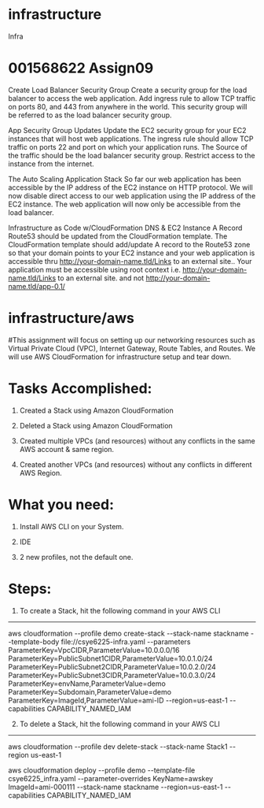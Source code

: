 # infrastructure
Infra

# 001568622 Assign09

Create Load Balancer Security Group
Create a security group for the load balancer to access the web application.
Add ingress rule to allow TCP traffic on ports 80, and 443 from anywhere in the world.
This security group will be referred to as the load balancer security group.

App Security Group Updates
Update the EC2 security group for your EC2 instances that will host web applications.
The ingress rule should allow TCP traffic on ports 22 and port on which your application runs.
The Source of the traffic should be the load balancer security group.
Restrict access to the instance from the internet.

The Auto Scaling Application Stack
So far our web application has been accessible by the IP address of the EC2 instance on HTTP protocol. We will now disable direct access to our web application using the IP address of the EC2 instance. The web application will now only be accessible from the load balancer.

Infrastructure as Code w/CloudFormation
DNS & EC2 Instance A Record
Route53 should be updated from the CloudFormation template.
The CloudFormation template should add/update A record to the Route53 zone so that your domain points to your EC2 instance and your web application is accessible thru http://your-domain-name.tld/Links to an external site..
Your application must be accessible using root context i.e. http://your-domain-name.tld/Links to an external site. and not http://your-domain-name.tld/app-0.1/

# infrastructure/aws

#This assignment will focus on setting up our networking resources such as Virtual Private Cloud (VPC), Internet Gateway, Route Tables, and Routes. We will use AWS CloudFormation for infrastructure setup and tear down.

# Tasks Accomplished:

1. Created a Stack using Amazon CloudFormation

2. Deleted a Stack using Amazon CloudFormation

3. Created multiple VPCs (and resources) without any conflicts in the same AWS account & same region.

4. Created another VPCs (and resources) without any conflicts in different AWS Region.

# What you need:

1. Install AWS CLI on your System.

2. IDE

3. 2 new profiles, not the default one.

# Steps:

1. To create a Stack, hit the following command in your AWS CLI

---------------------------------------------------------------------------
aws cloudformation --profile demo create-stack --stack-name stackname --template-body file://csye6225-infra.yaml --parameters ParameterKey=VpcCIDR,ParameterValue=10.0.0.0/16 ParameterKey=PublicSubnet1CIDR,ParameterValue=10.0.1.0/24 ParameterKey=PublicSubnet2CIDR,ParameterValue=10.0.2.0/24 ParameterKey=PublicSubnet3CIDR,ParameterValue=10.0.3.0/24 ParameterKey=envName,ParameterValue=demo ParameterKey=Subdomain,ParameterValue=demo ParameterKey=ImageId,ParameterValue=ami-ID  --region=us-east-1 --capabilities CAPABILITY_NAMED_IAM


2. To delete a Stack, hit the following command in your AWS CLI

-------------------------------------------------------------------------------
aws cloudformation --profile dev delete-stack --stack-name Stack1 --region us-east-1 


aws cloudformation deploy --profile demo --template-file csye6225_infra.yaml  --parameter-overrides KeyName=awskey ImageId=ami-000111 --stack-name stackname --region=us-east-1 --capabilities CAPABILITY_NAMED_IAM

